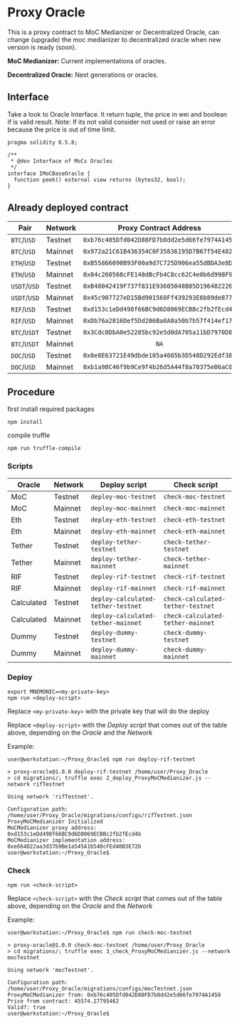 # Proxy Oracle

This is a proxy contract to MoC Medianizer or Decentralized Oracle, can change (upgrade) the moc medianizer to decentralized oracle
when new version is ready (soon).

**MoC Medianizer:** Current implementations of oracles.

**Decentralized Oracle:** Next generations or oracles.


## Interface

Take a look to Oracle Interface. It return tuple, the price in wei and boolean if is valid result.
Note: If its not valid consider not used or raise an error because the price is out of time limit.

```
pragma solidity 0.5.8;

/**
 * @dev Interface of MoCs Oracles
 */
interface IMoCBaseOracle {
  function peek() external view returns (bytes32, bool);
}
```

## Already deployed contract

| Pair         | Network | Proxy Contract Address                       | Implementation Contract Address              | Contract Name                            | Enviroment    |
| ------------ | ------- | :------------------------------------------: | :------------------------------------------: | ---------------------------------------- | ------------- |
| `BTC`/`USD`  | Testnet | `0xb76c405Dfd042D88FD7b8dd2e5d66fe7974A1458` | `0xC3A9B88BD40ab144B377B32045062847b79A84Be` | `ProxyMoCMedianizer`                     | mocTestnet    |
| `BTC`/`USD`  | Mainnet | `0x972a21C61B436354C0F35836195D7B67f54E482C` | `0xEC1Ac4d34319Ba7B6bbD920C168413320Edd0f4F` | `ProxyMoCMedianizer`                     | mocMainnet    |
| `ETH`/`USD`  | Testnet | `0xB55866090B93F00a9d7C725D906ea55dBDA3e8D7` | `0x8e2fea7a925f5F7aF7006e351289Fcd0135B1d76` | `ProxyMoCMedianizer`                     | ethTestnet    |
| `ETH`/`USD`  | Mainnet | `0x84c260568cFE148dBcFb4C8cc62C4e0b6d998F91` | `0xbCb80B5551e56B7241275211068d3f56615E4590` | `ProxyMoCMedianizer`                     | ethMainnet    |
| `USDT`/`USD` | Testnet | `0xB48042419F737f831E93605048B85D1964822269` | `0xEF8e441B577B4e797F485AE684Eb5D5106Cc55Ad` | `ProxyMoCMedianizer`                     | tetherTestnet |
| `USDT`/`USD` | Mainnet | `0x45c907727eD15Bd901560Ff439293E6b89de877e` | `0xc78599497c42245627C69cc7CBb27F95Bb2B9646` | `ProxyMoCMedianizer`                     | tetherMainnet |
| `RIF`/`USD`  | Testnet | `0xd153c1eDd498f66BC9d6D8069ECBBc2fb2fEcd4b` | `0xe664D22aa3d37b9Be1a545A1b540cFEd40B3E72b` | `ProxyMoCMedianizer`                     | rifTestnet    |
| `RIF`/`USD`  | Mainnet | `0xDb76a2816Def5Dd206Ba0A8a50b7b57f414ef17D` | `0x997eF33BE0D599AB3Df4792039a14fb3cF3CAEaC` | `ProxyMoCMedianizer`                     | rifMainnet    |
| `BTC`/`USDT` | Testnet | `0x3Cdc0DbA0e52205bc92e5d0dA705a11bD7970D89` | `0xFF9B789EAefDBc9ac917d84C3BC2aC99e3BEf6F4` | `ProxyMedianizerMocStateCalculatedPrice` | tetherTestnet |
| `BTC`/`USDT` | Mainnet | `NA`                                         | `NA`                                         | `ProxyMedianizerMocStateCalculatedPrice` | tetherMainnet |
| `DOC`/`USD`  | Testnet | `0x0e8E63721E49dbde105a4085b3D548D292Edf38A` | `0xF13Fc9FDbbf059497815d834864ABc300aAe13e1` | `ProxyDummyOracle`                       | dummyTestnet  |
| `DOC`/`USD`  | Mainnet | `0xb1a98C46f9b9Ce9f4b26d5A44f8a70375e06aC02` | `0x2958a89d955E674A44bde1f834254586E736c451` | `ProxyDummyOracle`                       | dummyMainnet  |

## Procedure 

first install required packages

```
npm install
```

compile truffle

```
npm run truffle-compile
```

### Scripts

| Oracle     | Network | Deploy script                      | Check script                      |
| ---------- | ------- | ---------------------------------- | --------------------------------- |
| MoC        | Testnet | `deploy-moc-testnet`               | `check-moc-testnet`               |
| MoC        | Mainnet | `deploy-moc-mainnet`               | `check-moc-mainnet`               |
| Eth        | Testnet | `deploy-eth-testnet`               | `check-eth-testnet`               |
| Eth        | Mainnet | `deploy-eth-mainnet`               | `check-eth-mainnet`               |
| Tether     | Testnet | `deploy-tether-testnet`            | `check-tether-testnet`            |
| Tether     | Mainnet | `deploy-tether-mainnet`            | `check-tether-mainnet`            |
| RIF        | Testnet | `deploy-rif-testnet`               | `check-rif-testnet`               |
| RIF        | Mainnet | `deploy-rif-mainnet`               | `check-rif-mainnet`               |
| Calculated | Testnet | `deploy-calculated-tether-testnet` | `check-calculated-tether-testnet` |
| Calculated | Mainnet | `deploy-calculated-tether-mainnet` | `check-calculated-tether-mainnet` | 
| Dummy      | Testnet | `deploy-dummy-testnet`             | `check-dummy-testnet`             |
| Dummy      | Mainnet | `deploy-dummy-mainnet`             | `check-dummy-mainnet`             |

### Deploy

```
export MNEMONIC=<my-private-key>
npm run <deploy-script>
```

Replace `<my-private-key>` with the private key that will do the deploy

Replace `<deploy-script>` with the *Deploy script* that comes out of the table above, depending on the *Oracle* and the *Network*

Example:

```
user@workstation:~/Proxy_Oracle$ npm run deploy-rif-testnet

> proxy-oracle@1.0.0 deploy-rif-testnet /home/user/Proxy_Oracle
> cd migrations/; truffle exec 2_deploy_ProxyMoCMedianizer.js --network rifTestnet

Using network 'rifTestnet'.

Configuration path:  /home/user/Proxy_Oracle/migrations/configs/rifTestnet.json
ProxyMoCMedianizer Initialized
MoCMedianizer proxy address:  0xd153c1eDd498f66BC9d6D8069ECBBc2fb2fEcd4b
MoCMedianizer implementation address:  0xe664D22aa3d37b9Be1a545A1b540cFEd40B3E72b
user@workstation:~/Proxy_Oracle$
```

### Check

```
npm run <check-script>
```

Replace `<check-script>` with the *Check script* that comes out of the table above, depending on the *Oracle* and the *Network*

Example:

```
user@workstation:~/Proxy_Oracle$ npm run check-moc-testnet

> proxy-oracle@1.0.0 check-moc-testnet /home/user/Proxy_Oracle
> cd migrations/; truffle exec 3_check_ProxyMoCMedianizer.js --network mocTestnet

Using network 'mocTestnet'.

Configuration path:  /home/user/Proxy_Oracle/migrations/configs/mocTestnet.json
ProxyMoCMedianizer from: 0xb76c405Dfd042D88FD7b8dd2e5d66fe7974A1458
Price from contract: 45574.27795462
Valid?: true
user@workstation:~/Proxy_Oracle$
```
